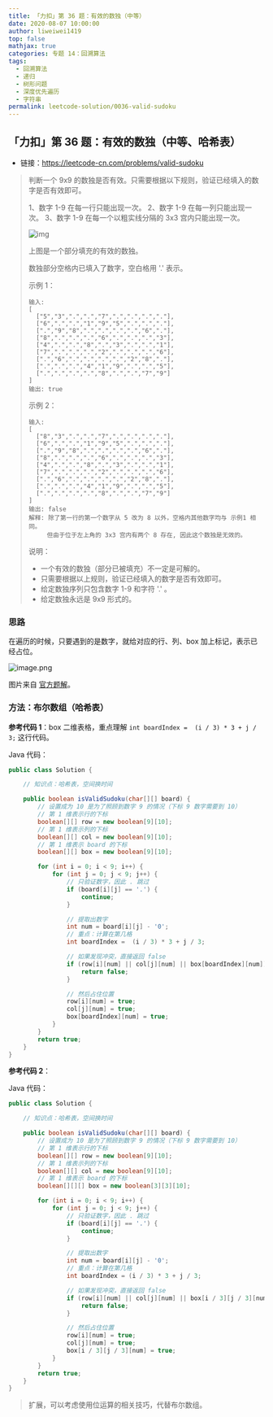 ```yaml
---
title: 「力扣」第 36 题：有效的数独（中等）
date: 2020-08-07 10:00:00
author: liweiwei1419
top: false
mathjax: true
categories: 专题 14：回溯算法
tags:
  - 回溯算法
  - 递归
  - 树形问题
  - 深度优先遍历
  - 字符串
permalink: leetcode-solution/0036-valid-sudoku
---
```


## 「力扣」第 36 题：有效的数独（中等、哈希表）

+ 链接：https://leetcode-cn.com/problems/valid-sudoku

> 判断一个 9x9 的数独是否有效。只需要根据以下规则，验证已经填入的数字是否有效即可。
>
> 1、数字 1-9 在每一行只能出现一次。
> 2、数字 1-9 在每一列只能出现一次。
> 3、数字 1-9 在每一个以粗实线分隔的 3x3 宫内只能出现一次。
>
> ![img](https://upload.wikimedia.org/wikipedia/commons/thumb/f/ff/Sudoku-by-L2G-20050714.svg/250px-Sudoku-by-L2G-20050714.svg.png)
>
> 上图是一个部分填充的有效的数独。
>
> 数独部分空格内已填入了数字，空白格用 '.' 表示。
>
> 示例 1：
>
> ```
> 输入:
> [
>   ["5","3",".",".","7",".",".",".","."],
>   ["6",".",".","1","9","5",".",".","."],
>   [".","9","8",".",".",".",".","6","."],
>   ["8",".",".",".","6",".",".",".","3"],
>   ["4",".",".","8",".","3",".",".","1"],
>   ["7",".",".",".","2",".",".",".","6"],
>   [".","6",".",".",".",".","2","8","."],
>   [".",".",".","4","1","9",".",".","5"],
>   [".",".",".",".","8",".",".","7","9"]
> ]
> 输出: true
> ```
>
> 
>
>
> 示例 2：
>
> ```
> 输入:
> [
>   ["8","3",".",".","7",".",".",".","."],
>   ["6",".",".","1","9","5",".",".","."],
>   [".","9","8",".",".",".",".","6","."],
>   ["8",".",".",".","6",".",".",".","3"],
>   ["4",".",".","8",".","3",".",".","1"],
>   ["7",".",".",".","2",".",".",".","6"],
>   [".","6",".",".",".",".","2","8","."],
>   [".",".",".","4","1","9",".",".","5"],
>   [".",".",".",".","8",".",".","7","9"]
> ]
> 输出: false
> 解释: 除了第一行的第一个数字从 5 改为 8 以外，空格内其他数字均与 示例1 相同。
>      但由于位于左上角的 3x3 宫内有两个 8 存在, 因此这个数独是无效的。
> ```
>
> 说明：
>
> + 一个有效的数独（部分已被填充）不一定是可解的。
> + 只需要根据以上规则，验证已经填入的数字是否有效即可。
> + 给定数独序列只包含数字 1-9 和字符 '.' 。
> + 给定数独永远是 9x9 形式的。

### 思路

在遍历的时候，只要遇到的是数字，就给对应的行、列、box 加上标记，表示已经占位。

![image.png](https://tva1.sinaimg.cn/large/007S8ZIlgy1ghi1z7w3ehj30sw0so0v3.jpg)

图片来自 [官方题解](https://leetcode-cn.com/problems/valid-sudoku/solution/you-xiao-de-shu-du-by-leetcode/)。

### 方法：布尔数组（哈希表）

**参考代码 1**：box 二维表格，重点理解 `int boardIndex =  (i / 3) * 3 + j / 3;` 这行代码。

Java 代码：

```java
public class Solution {

    // 知识点：哈希表，空间换时间

    public boolean isValidSudoku(char[][] board) {
        // 设置成为 10 是为了照顾到数字 9 的情况（下标 9 数字需要到 10）
        // 第 1 维表示行的下标
        boolean[][] row = new boolean[9][10];
        // 第 1 维表示列的下标
        boolean[][] col = new boolean[9][10];
        // 第 1 维表示 board 的下标
        boolean[][] box = new boolean[9][10];

        for (int i = 0; i < 9; i++) {
            for (int j = 0; j < 9; j++) {
                // 只验证数字，因此 . 跳过
                if (board[i][j] == '.') {
                    continue;
                }

                // 提取出数字
                int num = board[i][j] - '0';
                // 重点：计算在第几格
                int boardIndex =  (i / 3) * 3 + j / 3;

                // 如果发现冲突，直接返回 false
                if (row[i][num] || col[j][num] || box[boardIndex][num]) {
                    return false;
                }

                // 然后占住位置
                row[i][num] = true;
                col[j][num] = true;
                box[boardIndex][num] = true;
            }
        }
        return true;
    }
}
```

**参考代码 2**：

Java 代码：

```java
public class Solution {

    // 知识点：哈希表，空间换时间

    public boolean isValidSudoku(char[][] board) {
        // 设置成为 10 是为了照顾到数字 9 的情况（下标 9 数字需要到 10）
        // 第 1 维表示行的下标
        boolean[][] row = new boolean[9][10];
        // 第 1 维表示列的下标
        boolean[][] col = new boolean[9][10];
        // 第 1 维表示 board 的下标
        boolean[][][] box = new boolean[3][3][10];

        for (int i = 0; i < 9; i++) {
            for (int j = 0; j < 9; j++) {
                // 只验证数字，因此 . 跳过
                if (board[i][j] == '.') {
                    continue;
                }

                // 提取出数字
                int num = board[i][j] - '0';
                // 重点：计算在第几格
                int boardIndex = (i / 3) * 3 + j / 3;

                // 如果发现冲突，直接返回 false
                if (row[i][num] || col[j][num] || box[i / 3][j / 3][num]) {
                    return false;
                }

                // 然后占住位置
                row[i][num] = true;
                col[j][num] = true;
                box[i / 3][j / 3][num] = true;
            }
        }
        return true;
    }
}
```

> 扩展，可以考虑使用位运算的相关技巧，代替布尔数组。